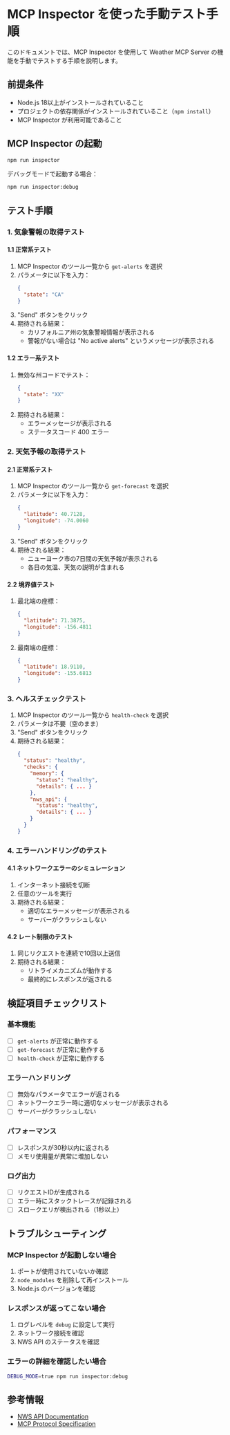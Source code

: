 # MCP Inspector を使った手動テスト手順

このドキュメントでは、MCP Inspector を使用して Weather MCP Server の機能を手動でテストする手順を説明します。

## 前提条件

- Node.js 18以上がインストールされていること
- プロジェクトの依存関係がインストールされていること（`npm install`）
- MCP Inspector が利用可能であること

## MCP Inspector の起動

```bash
npm run inspector
```

デバッグモードで起動する場合：
```bash
npm run inspector:debug
```

## テスト手順

### 1. 気象警報の取得テスト

#### 1.1 正常系テスト

1. MCP Inspector のツール一覧から `get-alerts` を選択
2. パラメータに以下を入力：
   ```json
   {
     "state": "CA"
   }
   ```
3. "Send" ボタンをクリック
4. 期待される結果：
   - カリフォルニア州の気象警報情報が表示される
   - 警報がない場合は "No active alerts" というメッセージが表示される

#### 1.2 エラー系テスト

1. 無効な州コードでテスト：
   ```json
   {
     "state": "XX"
   }
   ```
2. 期待される結果：
   - エラーメッセージが表示される
   - ステータスコード 400 エラー

### 2. 天気予報の取得テスト

#### 2.1 正常系テスト

1. MCP Inspector のツール一覧から `get-forecast` を選択
2. パラメータに以下を入力：
   ```json
   {
     "latitude": 40.7128,
     "longitude": -74.0060
   }
   ```
3. "Send" ボタンをクリック
4. 期待される結果：
   - ニューヨーク市の7日間の天気予報が表示される
   - 各日の気温、天気の説明が含まれる

#### 2.2 境界値テスト

1. 最北端の座標：
   ```json
   {
     "latitude": 71.3875,
     "longitude": -156.4811
   }
   ```

2. 最南端の座標：
   ```json
   {
     "latitude": 18.9110,
     "longitude": -155.6813
   }
   ```

### 3. ヘルスチェックテスト

1. MCP Inspector のツール一覧から `health-check` を選択
2. パラメータは不要（空のまま）
3. "Send" ボタンをクリック
4. 期待される結果：
   ```json
   {
     "status": "healthy",
     "checks": {
       "memory": {
         "status": "healthy",
         "details": { ... }
       },
       "nws_api": {
         "status": "healthy",
         "details": { ... }
       }
     }
   }
   ```

### 4. エラーハンドリングのテスト

#### 4.1 ネットワークエラーのシミュレーション

1. インターネット接続を切断
2. 任意のツールを実行
3. 期待される結果：
   - 適切なエラーメッセージが表示される
   - サーバーがクラッシュしない

#### 4.2 レート制限のテスト

1. 同じリクエストを連続で10回以上送信
2. 期待される結果：
   - リトライメカニズムが動作する
   - 最終的にレスポンスが返される

## 検証項目チェックリスト

### 基本機能
- [ ] `get-alerts` が正常に動作する
- [ ] `get-forecast` が正常に動作する
- [ ] `health-check` が正常に動作する

### エラーハンドリング
- [ ] 無効なパラメータでエラーが返される
- [ ] ネットワークエラー時に適切なメッセージが表示される
- [ ] サーバーがクラッシュしない

### パフォーマンス
- [ ] レスポンスが30秒以内に返される
- [ ] メモリ使用量が異常に増加しない

### ログ出力
- [ ] リクエストIDが生成される
- [ ] エラー時にスタックトレースが記録される
- [ ] スロークエリが検出される（1秒以上）

## トラブルシューティング

### MCP Inspector が起動しない場合
1. ポートが使用されていないか確認
2. `node_modules` を削除して再インストール
3. Node.js のバージョンを確認

### レスポンスが返ってこない場合
1. ログレベルを `debug` に設定して実行
2. ネットワーク接続を確認
3. NWS API のステータスを確認

### エラーの詳細を確認したい場合
```bash
DEBUG_MODE=true npm run inspector:debug
```

## 参考情報

- [NWS API Documentation](https://www.weather.gov/documentation/services-web-api)
- [MCP Protocol Specification](https://github.com/modelcontextprotocol/specification)